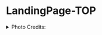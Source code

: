 # LandingPage-TOP


<details>
<summary>Photo Credits: </summary>

                Photo by <a href="https://unsplash.com/@thefalsehenry?utm_content=creditCopyText&utm_medium=referral&utm_source=unsplash">Anh Henry Nguyen</a> on <a href="https://unsplash.com/photos/_GvAHB59dkk?utm_content=creditCopyText&utm_medium=referral&utm_source=unsplash">Unsplash</a>

                    Photo by <a href="https://unsplash.com/@danesduet?utm_content=creditCopyText&utm_medium=referral&utm_source=unsplash">Daniel Olah</a> on <a href="https://unsplash.com/photos/RGeWvvLlEaA?utm_content=creditCopyText&utm_medium=referral&utm_source=unsplash">Unsplash</a>

                    Photo by <a href="https://unsplash.com/@itfeelslikefilm?utm_content=creditCopyText&utm_medium=referral&utm_source=unsplash">🇸🇮 Janko Ferlič</a> on <a href="https://unsplash.com/photos/sfL_QOnmy00?utm_content=creditCopyText&utm_medium=referral&utm_source=unsplash">Unsplash</a>

                    Photo by <a href="https://unsplash.com/@shark_wang?utm_content=creditCopyText&utm_medium=referral&utm_source=unsplash">Zheng Wang</a> on <a href="https://unsplash.com/photos/piC1BbLFDPA?utm_content=creditCopyText&utm_medium=referral&utm_source=unsplash">Unsplash</a>

                    Photo by <a href="https://unsplash.com/@zorzf?utm_content=creditCopyText&utm_medium=referral&utm_source=unsplash">Zo Razafindramamba</a> on <a href="https://unsplash.com/photos/Ng2Hg1YMMuU?utm_content=creditCopyText&utm_medium=referral&utm_source=unsplash">Unsplash</a>
</details>
